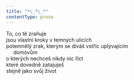 ```yaml
---
title: "*\_*\_*"
contentType: prose
---
```


<section>

To, co tě zraňuje  
jsou vlastní kroky v temných ulicích  
potemnělý zrak, kterým se díváš vstříc uplývajícím  
     domovům  
o kterých nechceš nikdy nic říct  
které dovedně zatajuješ  
stejně jako svůj život

</section>
